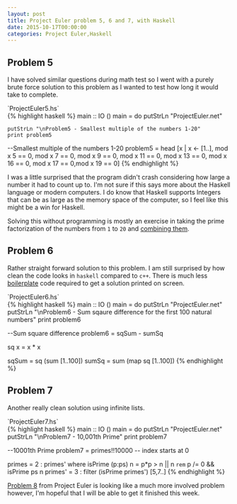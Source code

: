 ```yaml
---
layout: post
title: Project Euler problem 5, 6 and 7, with Haskell
date: 2015-10-17T00:00:00
categories: Project Euler,Haskell
---
```


Problem 5
---

I have solved similar questions during math test so I went with a purely brute force solution to this problem as I wanted to test how long it would take to complete.


<figcaption>`ProjectEuler5.hs`</figcaption>
{% highlight haskell %}
main :: IO ()
main = do
    putStrLn "ProjectEuler.net"

    putStrLn "\nProblem5 - Smallest multiple of the numbers 1-20"
    print problem5

--Smallest multiple of the numbers 1-20
problem5 = head [x | x <- [1..], mod x 5 == 0, mod x 7 == 0, mod x 9 == 0, mod x 11 == 0, mod x 13 == 0, mod x 16 == 0, mod x 17 == 0,mod x 19 == 0]
{% endhighlight %}

I was a little surprised that the program didn't crash considering how large a number it had to count up to. I'm not sure if this says more about the Haskell language or modern computers. I do know that Haskell supports Integers that can be as large as the memory space of the computer, so I feel like this might be a win for Haskell.

Solving this without programming is mostly an exercise in taking the prime factorization of the numbers from `1` to `20` and [combining them](http://www.wolframalpha.com/input/?i=232792560).

Problem 6
---

Rather straight forward solution to this problem. I am still surprised by how clean the code looks in `haskell` compared to `c++`. There is much less [boilerplate](link://https.en.wikipedia/org/wiki_Boilerplate) code required to get a solution printed on screen.

<figcaption>`ProjectEuler6.hs`</figcaption>
{% highlight haskell %}
main :: IO ()
main = do
    putStrLn "ProjectEuler.net"
    putStrLn "\nProblem6 - Sum sqaure difference for the first 100 natural numbers"
    print problem6

--Sum square difference
problem6 = sqSum - sumSq

sq x = x * x

sqSum = sq (sum [1..100])
sumSq = sum (map sq [1..100])
{% endhighlight %}

Problem 7
---

Another really clean solution using infinite lists.

<figcaption>`ProjectEuler7.hs`</figcaption>
{% highlight haskell %}
main :: IO ()
main = do
    putStrLn "ProjectEuler.net"
    putStrLn "\nProblem7 - 10,001th Prime"
    print problem7

--10001th Prime
problem7 = primes!!10000 -- index starts at 0

primes = 2 : primes'
    where isPrime (p:ps) n = p*p > n || n `rem` p /= 0 && isPrime ps n
          primes' = 3 : filter (isPrime primes') [5,7..]
{% endhighlight %}


[Problem 8](https://projecteuler.net/problem=8) from Project Euler is looking like a much more involved problem however, I'm hopeful that I will be able to get it finished this week.
